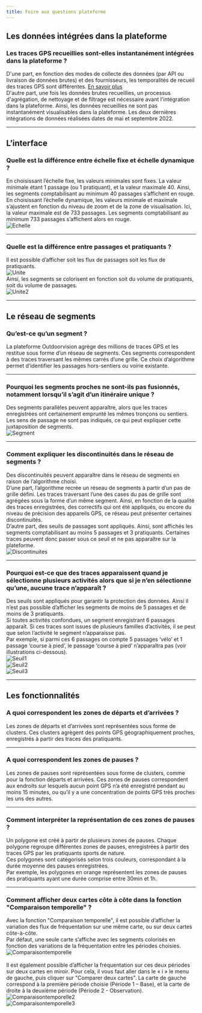 ```yaml
---
title: Foire aux questions plateforme
---
```


## Les données intégrées dans la plateforme

### Les traces GPS recueillies sont-elles instantanément intégrées dans la plateforme ?
D'une part, en fonction des modes de collecte des données (par API ou livraison de données brutes) et des fournisseurs, les temporalités de recueil des traces GPS sont différentes. [En savoir plus](/partenaires) <br>
D'autre part, une fois les données brutes recueillies, un processus d'agrégation, de nettoyage et de filtrage est nécessaire avant l'intégration dans la plateforme. 
Ainsi, les données recueillies ne sont pas instantanément visualisables dans la plateforme. Les deux dernières intégrations de données réalisées dates de mai et septembre 2022.

---

## L’interface

### Quelle est la différence entre échelle fixe et échelle dynamique ?
En choisissant l’échelle fixe, les valeurs minimales sont fixes. La valeur minimale étant 1 passage (ou 1 pratiquant), et la valeur maximale 40. Ainsi, les segments comptabilisant au minimum 40 passages s’affichent en rouge. <br>
En choisissant l’échelle dynamique, les valeurs minimale et maximale s’ajustent en fonction du niveau de zoom et de la zone de visualisation. Ici, la valeur maximale est de 733 passages. Les segments comptabilisant au minimum 733 passages s’affichent alors en rouge. <br>
![Echelle](/medias/faq-plateforme/Echelle.jpg)

---

### Quelle est la différence entre passages et pratiquants ? 
Il est possible d’afficher soit les flux de passages soit les flux de pratiquants. <br>
![Unite](/medias/faq-plateforme/Unite.jpg) <br>
Ainsi, les segments se colorisent en fonction soit du volume de pratiquants, soit du volume de passages. <br>
![Unite2](/medias/faq-plateforme/Unite2.jpg)

---

## Le réseau de segments

### Qu’est-ce qu’un segment ?
La plateforme Outdoorvision agrège des millions de traces GPS et les restitue sous forme d’un réseau de segments. Ces segments correspondent à des traces traversant les mêmes carrés d’une grille. Ce choix d’algorithme permet d’identifier les passages hors-sentiers ou voirie existante. 

---

### Pourquoi les segments proches ne sont-ils pas fusionnés, notamment lorsqu’il s’agit d’un itinéraire unique ?
Des segments parallèles peuvent apparaître, alors que les traces enregistrées ont certainement emprunté les mêmes tronçons ou sentiers. Les sens de passage ne sont pas indiqués, ce qui peut expliquer cette juxtaposition de segments. <br>
![Segment](/medias/faq-plateforme/Segments.jpg)

---

### Comment expliquer les discontinuités dans le réseau de segments ?
Des discontinuités peuvent apparaître dans le réseau de segments en raison de l’algorithme choisi. <br>
D’une part, l’algorithme recrée un réseau de segments à partir d’un pas de grille défini. Les traces traversant l’une des cases du pas de grille sont agrégées sous la forme d’un même segment. Ainsi, en fonction de la qualité des traces enregistrées, des correctifs qui ont été appliqués, ou encore du niveau de précision des appareils GPS, ce réseau peut présenter certaines discontinuités. <br> 
D’autre part, des seuils de passages sont appliqués. Ainsi, sont affichés les segments comptabilisant au moins 5 passages et 3 pratiquants. Certaines traces peuvent donc passer sous ce seuil et ne pas apparaître sur la plateforme. <br>
![Discontinuites](/medias/faq-plateforme/Discontinuites.jpg)

---

### Pourquoi est-ce que des traces apparaissent quand je sélectionne plusieurs activités alors que si je n’en sélectionne qu’une, aucune trace n’apparaît ?
Des seuils sont appliqués pour garantir la protection des données. Ainsi il n’est pas possible d’afficher les segments de moins de 5 passages et de moins de 3 pratiquants. <br> 
Si toutes activités confondues, un segment enregistrant 6 passages apparaît. Si ces traces sont issues de plusieurs familles d’activités, il se peut que selon l’activité le segment n’apparaisse pas. <br> 
Par exemple, si parmi ces 6 passages on compte 5 passages ‘vélo’ et 1 passage ‘course à pied’, le passage ‘course à pied’ n’apparaîtra pas (voir illustrations ci-dessous). <br>
![Seuil1](/medias/faq-plateforme/Seuil1.jpg) <br>
![Seuil2](/medias/faq-plateforme/Seuil2.jpg) <br>
![Seuil3](/medias/faq-plateforme/Seuil3.jpg)

---

## Les fonctionnalités

### A quoi correspondent les zones de départs et d’arrivées ?
Les zones de départs et d’arrivées sont représentées sous forme de clusters. Ces clusters agrègent des points GPS géographiquement proches, enregistrés à partir des traces des pratiquants. 

---

### A quoi correspondent les zones de pauses ?
Les zones de pauses sont représentées sous forme de clusters, comme pour la fonction départs et arrivées. Ces zones de pauses correspondent aux endroits sur lesquels aucun point GPS n’a été enregistré pendant au moins 15 minutes, ou qu’il y a une concentration de points GPS très proches les uns des autres. 

---

### Comment interpréter la représentation de ces zones de pauses ?
Un polygone est créé à partir de plusieurs zones de pauses. Chaque polygone regroupe différentes zones de pauses, enregistrées à partir des traces GPS par les pratiquants sports de nature. <br> 
Ces polygones sont catégorisés selon trois couleurs, correspondant à la durée moyenne des pauses enregistrées. <br> 
Par exemple, les polygones en orange représentent les zones de pauses des pratiquants ayant une durée comprise entre 30min et 1h.

---

### Comment afficher deux cartes côte à côte dans la fonction "Comparaison temporelle" ?
Avec la fonction "Comparaison temporelle", il est possible d’afficher la variation des flux de fréquentation sur une même carte, ou sur deux cartes côte-à-côte. <br>
Par défaut, une seule carte s’affiche avec les segments colorisés en fonction des variations de la fréquentation entre les périodes choisies. <br>
![Comparaisontemporelle](/medias/faq-plateforme/Comparaisontemporelle.jpg) <br>
 <br>
Il est également possible d’afficher la fréquentation sur ces deux périodes sur deux cartes en miroir. Pour cela, il vous faut aller dans le « i » le menu de gauche, puis cliquer sur "Comparer deux cartes". La carte de gauche correspond à la première période choisie (Période 1 – Base), et la carte de droite à la deuxième période (Période 2 - Observation). <br>
![Comparaisontemporelle2](/medias/faq-plateforme/Comparaisontemporelle2.jpg) <br>
![Comparaisontemporelle3](/medias/faq-plateforme/Comparaisontemporelle3.jpg)
